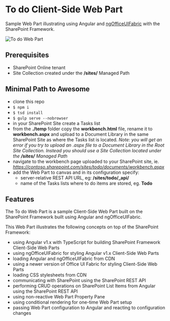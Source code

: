 # To do Client-Side Web Part

Sample Web Part illustrating using Angular and [ngOfficeUIFabric](http://ngofficeuifabric.com) with the SharePoint Framework.

![To do Web Part](./assets/preview.png)

## Prerequisites
- SharePoint Online tenant
- Site Collection created under the **/sites/** Managed Path

## Minimal Path to Awesome

- clone this repo
- `$ npm i`
- `$ tsd install`
- `$ gulp serve --nobrowser`
- in your SharePoint Site create a Tasks list
- from the **./temp** folder copy the **workbench.html** file, rename it to **workbench.aspx** and upload to a Document Library in the same SharePoint Site as where the Tasks list is located.
_Note: you will get an error if you try to upload an .aspx file to a Document Library in the Root Site Collection. Instead you should use a Site Collection located under the **/sites/** Managed Path_
- navigate to the workbench page uploaded to your SharePoint site, ie. _https://contoso.sharepoint.com/sites/todo/documents/workbench.aspx_
- add the Web Part to canvas and in its configuration specify:
  - server-relative REST API URL, eg: **/sites/todo/_api/**
  - name of the Tasks lists where to do items are stored, eg. **Todo**

## Features

The To do Web Part is a sample Client-Side Web Part built on the SharePoint Framework built using Angular and ngOfficeUIFabric.

This Web Part illustrates the following concepts on top of the SharePoint Framework:

- using Angular v1.x with TypeScript for building SharePoint Framework Client-Side Web Parts
- using ngOfficeUIFabric for styling Angular v1.x Client-Side Web Parts
- loading Angular and ngOfficeUIFabric from CDN
- using a newer version of Office UI Fabric for styling Client-Side Web Parts
- loading CSS stylesheets from CDN
- communicating with SharePoint using the SharePoint REST API
- performing CRUD operations on SharePoint List Items from Angular using the SharePoint REST API
- using non-reactive Web Part Property Pane
- using conditional rendering for one-time Web Part setup
- passing Web Part configuration to Angular and reacting to configuration changes